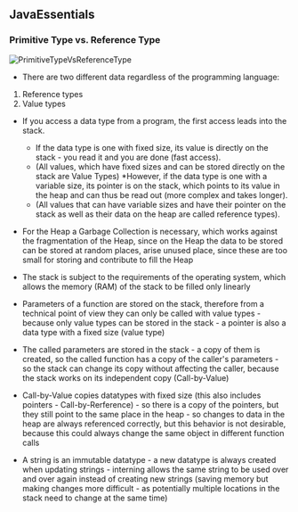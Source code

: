 ## JavaEssentials

### Primitive Type vs. Reference Type
![PrimitiveTypeVsReferenceType](https://user-images.githubusercontent.com/29623199/108357462-bef75480-71ed-11eb-9b1f-4a171f36216c.png)

* There are two different data regardless of the programming language:
1) Reference types
1) Value types

* If you access a data type from a program, the first access leads into the stack.
  * If the data type is one with fixed size, its value is directly on the stack - you read it and you are done (fast access).
  * (All values, which have fixed sizes and can be stored directly on the stack are Value Types)
  *However, if the data type is one with a variable size, its pointer is on the stack, which points to its value in the heap and can thus be read out (more complex and takes longer).
  * (All values that can have variable sizes and have their pointer on the stack as well as their data on the heap are called reference types).
 
* For the Heap a Garbage Collection is necessary, which works against the fragmentation of the Heap, since on the Heap the data to be stored can be stored at random places, arise unused place, since these are too small for storing and contribute to fill the Heap
* The stack is subject to the requirements of the operating system, which allows the memory (RAM) of the stack to be filled only linearly

* Parameters of a function are stored on the stack, therefore from a technical point of view they can only be called with value types - because only value types can be stored in the stack - a pointer is also a data type with a fixed size (value type)
* The called parameters are stored in the stack - a copy of them is created, so the called function has a copy of the caller's parameters - so the stack can change its copy without affecting the caller, because the stack works on its independent copy (Call-by-Value)
* Call-by-Value copies datatypes with fixed size (this also includes pointers - Call-by-Rerference) - so there is a copy of the pointers, but they still point to the same place in the heap - so changes to data in the heap are always referenced correctly, but this behavior is not desirable, because this could always change the same object in different function calls

* A string is an immutable datatype - a new datatype is always created when updating strings - interning allows the same string to be used over and over again instead of creating new strings (saving memory but making changes more difficult - as potentially multiple locations in the stack need to change at the same time)
